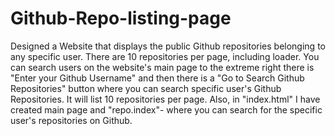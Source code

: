 # Github-Repo-listing-page
Designed a Website that displays the public Github repositories belonging to any specific user. There are 10 repositories per page, including loader. You can search users on the website's main page to the extreme right there is "Enter your Github Username" and then there is a "Go to Search Github Repositories" button where you can search specific user's Github Repositories. It will list 10 repositories per page. Also, in "index.html" I have created main page and "repo.index"- where you can search for the specific user's repositories on Github.
